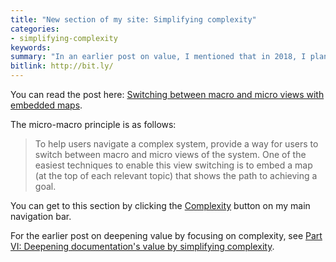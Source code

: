 ```yaml
---
title: "New section of my site: Simplifying complexity"
categories:
- simplifying-complexity
keywords:
summary: "In an earlier post on value, I mentioned that in 2018, I plan to explore some innovative ways to simplify complexity in order to deepen the value I provide as a technical writer. To accommodate this content, I created a new section on my site called \"Simplifying Complexity.\" So far I've added just one topic there on navigation maps. I argue that toggling between micro and macro views of a system, often through embedded workflow maps, can help users better understand and orient themselves in complex systems."
bitlink: http://bit.ly/
---
```


You can read the post here: [Switching between macro and micro views with embedded maps](idratherbewriting.com/simplifying-complexity/macro-micro.html).

The micro-macro principle is as follows:

> To help users navigate a complex system, provide a way for users to switch between macro and micro views of the system. One of the easiest techniques to enable this view switching is to embed a map (at the top of each relevant topic) that shows the path to achieving a goal.

You can get to this section by clicking the [Complexity](http://idratherbewriting.com/simplifying-complexity) button on my main navigation bar.

For the earlier post on deepening value by focusing on complexity, see [Part VI: Deepening documentation's value by simplifying complexity](http://idratherbewriting.com/2017/12/28/value-of-tech-comm-in-company-part6/).
